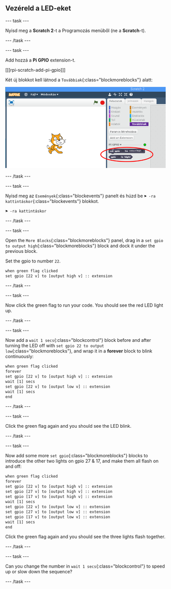 ## Vezéreld a LED-eket

\--- task \---

Nyisd meg a **Scratch 2**-t a Programozás menüből (ne a **Scratch**-t).

\--- /task \---

\--- task \---

Add hozzá a **Pi GPIO** extension-t.

[[[rpi-scratch-add-pi-gpio]]]

Két új blokkot kell látnod a `Továbbiak`{:class="blockmoreblocks"} alatt:

![pi gpio blocks in ](images/scratch2-1-annotated.png)

\--- /task \---

\--- task \---

Nyisd meg az `Események`{:class="blockevents"} panelt és húzd be `⚑ -ra kattintáskor`{:class="blockevents"} blokkot.

```blocks
⚑ -ra kattintáskor
```

\--- /task \---

\--- task \---

Open the `More Blocks`{:class="blockmoreblocks"} panel, drag in a `set gpio to output high`{:class="blockmoreblocks"} block and dock it under the previous block.

Set the gpio to number `22`.

```blocks
when green flag clicked
set gpio [22 v] to [output high v] :: extension
```

\--- /task \---

\--- task \---

Now click the green flag to run your code. You should see the red LED light up.

\--- /task \---

\--- task \---

Now add a `wait 1 secs`{:class="blockcontrol"} block before and after turning the LED off with `set gpio 22 to output low`{:class="blockmoreblocks"}, and wrap it in a **forever** block to blink continuously:

```blocks
when green flag clicked
forever
set gpio [22 v] to [output high v] :: extension
wait [1] secs
set gpio [22 v] to [output low v] :: extension
wait [1] secs
end
```

\--- /task \---

\--- task \---

Click the green flag again and you should see the LED blink.

\--- /task \---

\--- task \---

Now add some more `set gpio`{:class="blockmoreblocks"} blocks to introduce the other two lights on gpio 27 & 17, and make them all flash on and off:

```blocks
when green flag clicked
forever
set gpio [22 v] to [output high v] :: extension
set gpio [27 v] to [output high v] :: extension
set gpio [17 v] to [output high v] :: extension
wait [1] secs
set gpio [22 v] to [output low v] :: extension
set gpio [27 v] to [output low v] :: extension
set gpio [17 v] to [output low v] :: extension
wait [1] secs
end
```

Click the green flag again and you should see the three lights flash together.

\--- /task \---

\--- task \---

Can you change the number in `wait 1 secs`{:class="blockcontrol"} to speed up or slow down the sequence?

\--- /task \---